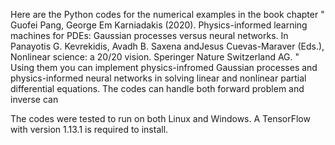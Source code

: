     
   Here are the Python codes for the numerical examples in the book chapter 
" Guofei Pang, George Em Karniadakis (2020). Physics-informed learning machines for PDEs: Gaussian processes versus neural networks. In Panayotis G. Kevrekidis, Avadh B. Saxena andJesus Cuevas-Maraver (Eds.), Nonlinear science: a 20/20 vision. Speringer Nature Switzerland AG. " 
Using them you can implement physics-infromed Gaussian processes and physics-informed neural networks in solving linear and nonlinear partial differential equations. The codes can handle both forward problem and inverse  can   


The codes were tested to run on both Linux and Windows.  A TensorFlow with version 1.13.1 is required to install. 

